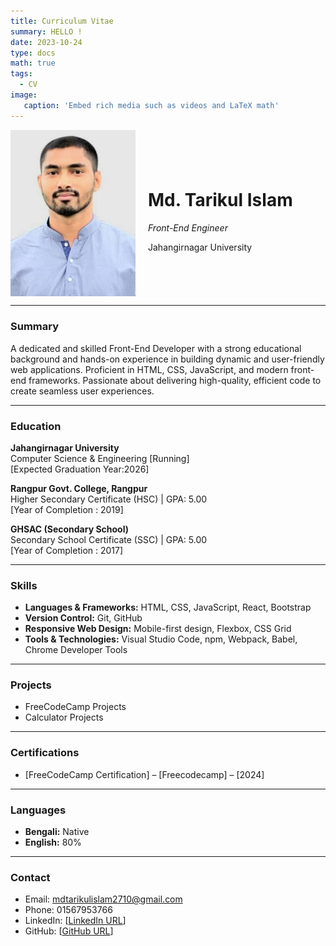 ```yaml
---
title: Curriculum Vitae
summary: HELLO !
date: 2023-10-24
type: docs
math: true
tags:
  - CV
image:
   caption: 'Embed rich media such as videos and LaTeX math'
---
```


<div style="display: flex; align-items: center;">
  <img src="featured.jpg" alt="Md. Tarikul Islam" style="width: 200px; height: auto; margin-right: 20px;">
  <div>
    <h1>Md. Tarikul Islam</h1>
    <p><em>Front-End Engineer</em></p>
    <p>Jahangirnagar University</p>
  </div>
</div>

---

<!-- # MD. Tarikul Islam  
*Front-End Engineer*  
Jahangirnagar University   -->
<!-- [Your Contact Information]  
[Your LinkedIn or Portfolio URL] -->



### **Summary**

A dedicated and skilled Front-End Developer with a strong educational background and hands-on experience in building dynamic and user-friendly web applications. Proficient in HTML, CSS, JavaScript, and modern front-end frameworks. Passionate about delivering high-quality, efficient code to create seamless user experiences.

---

### **Education**

**Jahangirnagar University**  
Computer Science & Engineering [Running]  
[Expected Graduation Year:2026]

**Rangpur Govt. College, Rangpur**  
Higher Secondary Certificate (HSC) | GPA: 5.00  
[Year of Completion : 2019]

**GHSAC (Secondary School)**  
Secondary School Certificate (SSC) | GPA: 5.00  
[Year of Completion : 2017]

---

### **Skills**

- **Languages & Frameworks:** HTML, CSS, JavaScript, React, Bootstrap
- **Version Control:** Git, GitHub
- **Responsive Web Design:** Mobile-first design, Flexbox, CSS Grid
- **Tools & Technologies:** Visual Studio Code, npm, Webpack, Babel, Chrome Developer Tools

---

### **Projects**
- FreeCodeCamp Projects 
- Calculator Projects

---

### **Certifications**

- [FreeCodeCamp Certification] – [Freecodecamp] – [2024]

---

### **Languages**

- **Bengali:** Native
- **English:** 80%

<!-- - **Bengali:** Native -->

---

### **Contact**

- Email: mdtarikulislam2710@gmail.com
- Phone: 01567953766
- LinkedIn: [[LinkedIn URL](https://www.linkedin.com/in/md-tarikul-islam-433492339/)]
- GitHub: [[GitHub URL](https://github.com/tarikul396)]